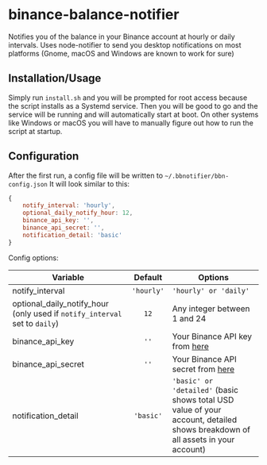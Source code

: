 # binance-balance-notifier
Notifies you of the balance in your Binance account at hourly or daily intervals.
Uses node-notifier to send you desktop notifications on most platforms (Gnome, macOS and Windows are known to work for sure)
## Installation/Usage
Simply run `install.sh` and you will be prompted for root access because the script installs as a Systemd service.
Then you will be good to go and the service will be running and will automatically start at boot.
On other systems like Windows or macOS you will have to manually figure out how to run the script at startup.
## Configuration
After the first run, a config file will be written to `~/.bbnotifier/bbn-config.json`
It will look similar to this:
````js
{
    notify_interval: 'hourly',
    optional_daily_notify_hour: 12,
    binance_api_key: '',
    binance_api_secret: '',
    notification_detail: 'basic'
}
````

Config options:

| Variable      | Default       | Options  |
| ------------- |:-------------:| -------- |
| notify_interval | `'hourly'` | `'hourly' or 'daily'` |
| optional_daily_notify_hour (only used if `notify_interval` set to `daily`) | `12` | Any integer between 1 and 24 |
| binance_api_key | `''`  | Your Binance API key from [here](https://www.binance.com/userCenter/createApi.html) |
| binance_api_secret | `''`  | Your Binance API secret from [here](https://www.binance.com/userCenter/createApi.html) |
| notification_detail | `'basic'`  | `'basic' or 'detailed'` (basic shows total USD value of your account, detailed shows breakdown of all assets in your account) |
